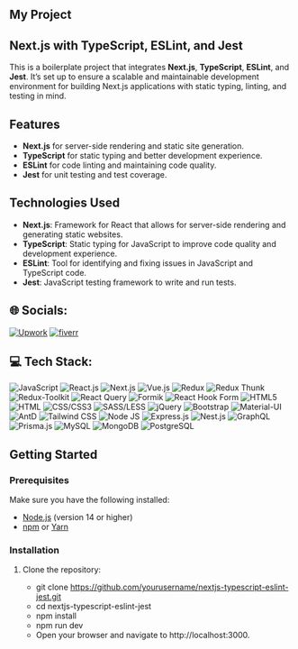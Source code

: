 ## My Project

##  Next.js with TypeScript, ESLint, and Jest

This is a boilerplate project that integrates **Next.js**, **TypeScript**, **ESLint**, and **Jest**. It’s set up to ensure a scalable and maintainable development environment for building Next.js applications with static typing, linting, and testing in mind.

## Features

- **Next.js** for server-side rendering and static site generation.
- **TypeScript** for static typing and better development experience.
- **ESLint** for code linting and maintaining code quality.
- **Jest** for unit testing and test coverage.

## Technologies Used

- **Next.js**: Framework for React that allows for server-side rendering and generating static websites.
- **TypeScript**: Static typing for JavaScript to improve code quality and development experience.
- **ESLint**: Tool for identifying and fixing issues in JavaScript and TypeScript code.
- **Jest**: JavaScript testing framework to write and run tests.

## 🌐 Socials:

[![Upwork](https://img.shields.io/badge/upwork-%2230175C2.svg?logo=Upwork&logoColor=green)](https://www.upwork.com/freelancers/~01b8262a0ffa2f4860)
[![fiverr](https://img.shields.io/badge/fiverr-%230769AD.svg?logo=fiverr&logoColor=green)](https://www.fiverr.com/gold_medalist?source=gig_page)

## 💻 Tech Stack:

![JavaScript](https://img.shields.io/badge/JavaScript-%23F7DF1E.svg?style=for-the-badge&logo=JavaScript&logoColor=white)
![React.js](https://img.shields.io/badge/React.js-%2361DAFB.svg?style=for-the-badge&logo=React&logoColor=white)
![Next.js](https://img.shields.io/badge/Next.js-%23000000.svg?style=for-the-badge&logo=Next.js&logoColor=white)
![Vue.js](https://img.shields.io/badge/Vue.js-%234FC08D.svg?style=for-the-badge&logo=Vue.js&logoColor=white)
![Redux](https://img.shields.io/badge/Redux-%23764ABC.svg?style=for-the-badge&logo=Redux&logoColor=white)
![Redux Thunk](https://img.shields.io/badge/Redux_Thunk-%23764ABC.svg?style=for-the-badge&logo=Redux&logoColor=white)
![Redux-Toolkit](https://img.shields.io/badge/Redux_Toolkit-%23764ABC.svg?style=for-the-badge&logo=Redux&logoColor=white)
![React Query](https://img.shields.io/badge/React_Query-%23F3B71B.svg?style=for-the-badge&logo=React&logoColor=white)
![Formik](https://img.shields.io/badge/Formik-%2361DAFB.svg?style=for-the-badge&logo=Formik&logoColor=white)
![React Hook Form](https://img.shields.io/badge/React_Hook_Form-%2361DAFB.svg?style=for-the-badge&logo=React&logoColor=white)
![HTML5](https://img.shields.io/badge/HTML5-%23E34F26.svg?style=for-the-badge&logo=HTML5&logoColor=white)
![HTML](https://img.shields.io/badge/XHTML-%23F58025.svg?style=for-the-badge&logo=HTML5&logoColor=white)
![CSS/CSS3](https://img.shields.io/badge/CSS/CSS3-%231572B6.svg?style=for-the-badge&logo=CSS3&logoColor=white)
![SASS/LESS](https://img.shields.io/badge/SASS/LESS-%23CC6699.svg?style=for-the-badge&logo=SASS&logoColor=white)
![jQuery](https://img.shields.io/badge/jQuery-%230769AD.svg?style=for-the-badge&logo=jQuery&logoColor=white)
![Bootstrap](https://img.shields.io/badge/Bootstrap-%23563D7C.svg?style=for-the-badge&logo=Bootstrap&logoColor=white)
![Material-UI](https://img.shields.io/badge/Material_UI-%231976D2.svg?style=for-the-badge&logo=Material-UI&logoColor=white)
![AntD](https://img.shields.io/badge/AntD-%230170FE.svg?style=for-the-badge&logo=Ant-Design&logoColor=white)
![Tailwind CSS](https://img.shields.io/badge/Tailwind_CSS-%2338B2AC.svg?style=for-the-badge&logo=Tailwind-CSS&logoColor=white)
![Node JS](https://img.shields.io/badge/Node_JS-%23339933.svg?style=for-the-badge&logo=Node.js&logoColor=white)
![Express.js](https://img.shields.io/badge/Express.js-%23000000.svg?style=for-the-badge&logo=Express&logoColor=white)
![Nest.js](https://img.shields.io/badge/Nest.js-%23E0234E.svg?style=for-the-badge&logo=NestJS&logoColor=white)
![GraphQL](https://img.shields.io/badge/GraphQL-%E10098.svg?style=for-the-badge&logo=GraphQL)
![Prisma.js](https://img.shields.io/badge/Prisma.js-%2D2D2E2E.svg?style=for-the-badge&logo=Prisma)
![MySQL](https://img.shields.io/badge/MySQL-%4479A1.svg?style=for-the-badge&logo=MySQL)
![MongoDB](https://img.shields.io/badge/MongoDB-%47A248.svg?style=for-the-badge&logo=MongoDB)
![PostgreSQL](https://img.shields.io/badge/PostgreSQL-%336791.svg?style=for-the-badge&logo=PostgreSQL)

## Getting Started

### Prerequisites

Make sure you have the following installed:

- [Node.js](https://nodejs.org/) (version 14 or higher)
- [npm](https://www.npmjs.com/) or [Yarn](https://yarnpkg.com/)

### Installation

1. Clone the repository:

   - git clone https://github.com/yourusername/nextjs-typescript-eslint-jest.git
   - cd nextjs-typescript-eslint-jest
   - npm install
   - npm run dev
   - Open your browser and navigate to http://localhost:3000.
